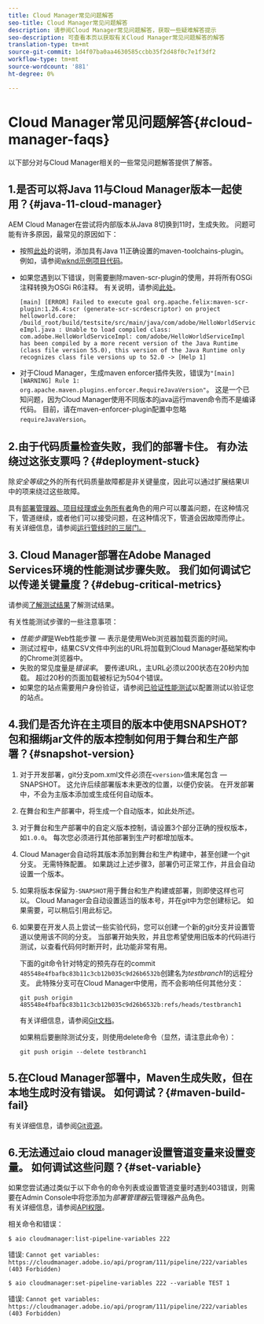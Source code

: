 ```yaml
---
title: Cloud Manager常见问题解答
seo-title: Cloud Manager常见问题解答
description: 请参阅Cloud Manager常见问题解答，获取一些疑难解答提示
seo-description: 可查看本页以获取有关Cloud Manager常见问题解答的解答
translation-type: tm+mt
source-git-commit: 1d4f07ba0aa4630585ccbb35f2d48f0c7e1f3df2
workflow-type: tm+mt
source-wordcount: '881'
ht-degree: 0%

---
```



# Cloud Manager常见问题解答{#cloud-manager-faqs}

以下部分对与Cloud Manager相关的一些常见问题解答提供了解答。

## 1.是否可以将Java 11与Cloud Manager版本一起使用？{#java-11-cloud-manager}

AEM Cloud Manager在尝试将内部版本从Java 8切换到11时，生成失败。 问题可能有许多原因，最常见的原因如下：

* 按照[此处](https://experienceleague.adobe.com/docs/experience-manager-cloud-manager/using/getting-started/create-application-project/using-the-wizard.html?lang=en#getting-started)的说明，添加具有Java 11正确设置的maven-toolchains-plugin。  例如，请参阅[wknd示例项目代码](https://github.com/adobe/aem-guides-wknd/commit/6cb5238cb6b932735dcf91b21b0d835ae3a7fe75)。

* 如果您遇到以下错误，则需要删除maven-scr-plugin的使用，并将所有OSGi注释转换为OSGi R6注释。 有关说明，请参阅[此处](https://cqdump.wordpress.com/2019/01/03/from-scr-annotations-to-osgi-annotations/)。

   `[main] [ERROR] Failed to execute goal org.apache.felix:maven-scr-plugin:1.26.4:scr (generate-scr-scrdescriptor) on project helloworld.core: /build_root/build/testsite/src/main/java/com/adobe/HelloWorldServiceImpl.java : Unable to load compiled class: com.adobe.HelloWorldServiceImpl: com/adobe/HelloWorldServiceImpl has been compiled by a more recent version of the Java Runtime (class file version 55.0), this version of the Java Runtime only recognizes class file versions up to 52.0 -> [Help 1]`

* 对于Cloud Manager，生成maven enforcer插件失败，错误为`"[main] [WARNING] Rule 1: org.apache.maven.plugins.enforcer.RequireJavaVersion"`。 这是一个已知问题，因为Cloud Manager使用不同版本的java运行maven命令而不是编译代码。 目前，请在maven-enforcer-plugin配置中忽略`requireJavaVersion`。

## 2.由于代码质量检查失败，我们的部署卡住。 有办法绕过这张支票吗？{#deployment-stuck}

除&#x200B;*安全等级*&#x200B;之外的所有代码质量故障都是非关键量度，因此可以通过扩展结果UI中的项来绕过这些故障。

具有[部署管理器、项目经理或业务所有者](https://experienceleague.adobe.com/docs/experience-manager-cloud-manager/using/requirements/setting-up-users-and-roles.html?lang=en#requirements)角色的用户可以覆盖问题，在这种情况下，管道继续，或者他们可以接受问题，在这种情况下，管道会因故障而停止。  有关详细信息，请参阅[运行管线时的三层门。](https://experienceleague.adobe.com/docs/experience-manager-cloud-manager/using/how-to-use/understand-your-test-results.html?lang=en#how-to-use)

## 3. Cloud Manager部署在Adobe Managed Services环境的性能测试步骤失败。 我们如何调试它以传递关键量度？{#debug-critical-metrics}

请参阅[了解测试结果](https://experienceleague.adobe.com/docs/experience-manager-cloud-manager/using/how-to-use/understand-your-test-results.html?lang=en#how-to-use)了解测试结果。

有关性能测试步骤的一些注意事项：

* *性能步骤*&#x200B;是Web性能步骤 — 表示是使用Web浏览器加载页面的时间。
* 测试过程中，结果CSV文件中列出的URL将加载到Cloud Manager基础架构中的Chrome浏览器中。
* 失败的常见度量是&#x200B;*错误率*。 要传递URL，主URL必须以200状态在20秒内加载。 超过20秒的页面加载被标记为504个错误。
* 如果您的站点需要用户身份验证，请参阅[已验证性能测试](https://experienceleague.adobe.com/docs/experience-manager-cloud-manager/using/how-to-use/configuring-pipeline.html?lang=en#how-to-use)以配置测试以验证您的站点。

## 4.我们是否允许在主项目的版本中使用SNAPSHOT? 包和捆绑jar文件的版本控制如何用于舞台和生产部署？{#snapshot-version}

1. 对于开发部署，git分支pom.xml文件必须在`<version>`值末尾包含 — SNAPSHOT。 这允许后续部署版本未更改的位置，以便仍安装。 在开发部署中，不会为主版本添加或生成任何自动版本。

1. 在舞台和生产部署中，将生成一个自动版本，如此处所述。

1. 对于舞台和生产部署中的自定义版本控制，请设置3个部分正确的授权版本，如`1.0.0`。 每次您必须进行其他部署到生产时都增加版本。

1. Cloud Manager会自动将其版本添加到舞台和生产构建中，甚至创建一个git分支。 无需特殊配置。 如果跳过上述步骤3，部署仍可正常工作，并且会自动设置一个版本。

1. 如果将版本保留为`-SNAPSHOT`用于舞台和生产构建或部署，则即使这样也可以。 Cloud Manager会自动设置适当的版本号，并在git中为您创建标记。 如果需要，可以稍后引用此标记。

1. 如果要在开发人员上尝试一些实验代码，您可以创建一个新的git分支并设置管道以使用该不同的分支。  当部署开始失败，并且您希望使用旧版本的代码进行测试，以查看代码何时断开时，此功能非常有用。

   下面的git命令针对特定的预先存在的commit `485548e4fbafbc83b11c3cb12b035c9d26b6532b`创建名为&#x200B;*testbranch1*&#x200B;的远程分支。  此特殊分支可在Cloud Manager中使用，而不会影响任何其他分支：

   `git push origin 485548e4fbafbc83b11c3cb12b035c9d26b6532b:refs/heads/testbranch1`

   有关详细信息，请参阅[Git文档](https://git-scm.com/book/en/v2/Git-Internals-Git-References)。

   如果稍后要删除测试分支，则使用delete命令（显然，请注意此命令）：

   `git push origin --delete testbranch1`

## 5.在Cloud Manager部署中，Maven生成失败，但在本地生成时没有错误。 如何调试？{#maven-build-fail}

有关详细信息，请参阅[Git资源](https://github.com/cqsupport/cloud-manager/blob/main/cm-build-step-fails.md)。

## 6.无法通过aio cloud manager设置管道变量来设置变量。 如何调试这些问题？{#set-variable}

如果您尝试通过类似于以下命令的命令列表或设置管道变量时遇到403错误，则需要在Admin Console中将您添加为&#x200B;*部署管理器*&#x200B;云管理器产品角色。\
有关详细信息，请参阅[API权限](https://www.adobe.io/apis/experiencecloud/cloud-manager/docs.html#!AdobeDocs/cloudmanager-api-docs/master/permissions.md)。

相关命令和错误：

`$ aio cloudmanager:list-pipeline-variables 222`

错误: `Cannot get variables: https://cloudmanager.adobe.io/api/program/111/pipeline/222/variables (403 Forbidden)`

`$ aio cloudmanager:set-pipeline-variables 222 --variable TEST 1`

错误: `Cannot get variables: https://cloudmanager.adobe.io/api/program/111/pipeline/222/variables (403 Forbidden)`
